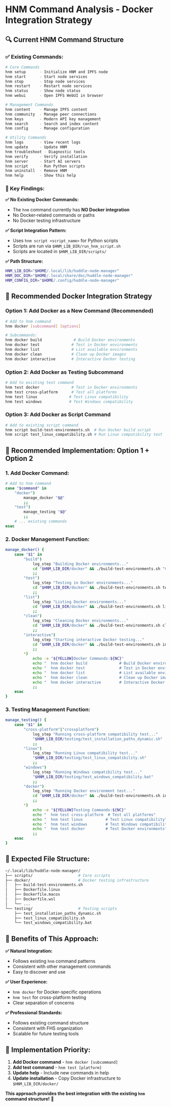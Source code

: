 # HNM Command Analysis - Docker Integration Strategy

## **🔍 Current HNM Command Structure**

### **✅ Existing Commands:**
```bash
# Core Commands
hnm setup      - Initialize HNM and IPFS node
hnm start      - Start node services
hnm stop       - Stop node services
hnm restart    - Restart node services
hnm status     - Show node status
hnm webui      - Open IPFS WebUI in browser

# Management Commands
hnm content    - Manage IPFS content
hnm community  - Manage peer connections
hnm keys       - Modern API key management
hnm search     - Search and index content
hnm config     - Manage configuration

# Utility Commands
hnm logs       - View recent logs
hnm update     - Update HNM
hnm troubleshoot - Diagnostic tools
hnm verify     - Verify installation
hnm server     - Start AI servers
hnm script     - Run Python scripts
hnm uninstall  - Remove HNM
hnm help       - Show this help
```

### **🎯 Key Findings:**

**✅ No Existing Docker Commands:**
- The `hnm` command currently has **NO Docker integration**
- No Docker-related commands or paths
- No Docker testing infrastructure

**✅ Script Integration Pattern:**
- Uses `hnm script <script_name>` for Python scripts
- Scripts are run via `$HNM_LIB_DIR/run_hnm_script.sh`
- Scripts are located in `$HNM_LIB_DIR/scripts/`

**✅ Path Structure:**
```bash
HNM_LIB_DIR="$HOME/.local/lib/huddle-node-manager"
HNM_DOC_DIR="$HOME/.local/share/doc/huddle-node-manager"
HNM_CONFIG_DIR="$HOME/.config/huddle-node-manager"
```

## **🎯 Recommended Docker Integration Strategy**

### **Option 1: Add Docker as a New Command (Recommended)**
```bash
# Add to hnm command
hnm docker [subcommand] [options]

# Subcommands:
hnm docker build              # Build Docker environments
hnm docker test              # Test in Docker environments
hnm docker list              # List available environments
hnm docker clean             # Clean up Docker images
hnm docker interactive       # Interactive Docker testing
```

### **Option 2: Add Docker as Testing Subcommand**
```bash
# Add to existing test command
hnm test docker              # Test in Docker environments
hnm test cross-platform      # Test all platforms
hnm test linux              # Test Linux compatibility
hnm test windows            # Test Windows compatibility
```

### **Option 3: Add Docker as Script Command**
```bash
# Add to existing script command
hnm script build-test-environments.sh  # Run Docker build script
hnm script test_linux_compatibility.sh # Run Linux compatibility test
```

## **🎯 Recommended Implementation: Option 1 + Option 2**

### **1. Add Docker Command:**
```bash
# Add to hnm command
case "$command" in
    "docker")
        manage_docker "$@"
        ;;
    "test")
        manage_testing "$@"
        ;;
    # ... existing commands
esac
```

### **2. Docker Management Function:**
```bash
manage_docker() {
    case "$1" in
        "build")
            log_step "Building Docker environments..."
            cd "$HNM_LIB_DIR/docker" && ./build-test-environments.sh "$2"
            ;;
        "test")
            log_step "Testing in Docker environments..."
            cd "$HNM_LIB_DIR/docker" && ./build-test-environments.sh test "$2"
            ;;
        "list")
            log_step "Listing Docker environments..."
            cd "$HNM_LIB_DIR/docker" && ./build-test-environments.sh list
            ;;
        "clean")
            log_step "Cleaning Docker environments..."
            cd "$HNM_LIB_DIR/docker" && ./build-test-environments.sh clean
            ;;
        "interactive")
            log_step "Starting interactive Docker testing..."
            cd "$HNM_LIB_DIR/docker" && ./build-test-environments.sh interactive
            ;;
        *)
            echo -e "${YELLOW}Docker Commands:${NC}"
            echo "  hnm docker build              # Build Docker environments"
            echo "  hnm docker test               # Test in Docker environments"
            echo "  hnm docker list               # List available environments"
            echo "  hnm docker clean              # Clean up Docker images"
            echo "  hnm docker interactive        # Interactive Docker testing"
            ;;
    esac
}
```

### **3. Testing Management Function:**
```bash
manage_testing() {
    case "$1" in
        "cross-platform"|"crossplatform")
            log_step "Running cross-platform compatibility test..."
            "$HNM_LIB_DIR/testing/test_installation_paths_dynamic.sh"
            ;;
        "linux")
            log_step "Running Linux compatibility test..."
            "$HNM_LIB_DIR/testing/test_linux_compatibility.sh"
            ;;
        "windows")
            log_step "Running Windows compatibility test..."
            "$HNM_LIB_DIR/testing/test_windows_compatibility.bat"
            ;;
        "docker")
            log_step "Running Docker environment test..."
            cd "$HNM_LIB_DIR/docker" && ./build-test-environments.sh interactive
            ;;
        *)
            echo -e "${YELLOW}Testing Commands:${NC}"
            echo "  hnm test cross-platform  # Test all platforms"
            echo "  hnm test linux          # Test Linux compatibility"
            echo "  hnm test windows        # Test Windows compatibility"
            echo "  hnm test docker         # Test Docker environments"
            ;;
    esac
}
```

## **📁 Expected File Structure:**

```bash
~/.local/lib/huddle-node-manager/
├── scripts/                    # Core scripts
├── docker/                     # Docker testing infrastructure
│   ├── build-test-environments.sh
│   ├── Dockerfile.linux
│   ├── Dockerfile.macos
│   ├── Dockerfile.wsl
│   └── ...
└── testing/                    # Testing scripts
    ├── test_installation_paths_dynamic.sh
    ├── test_linux_compatibility.sh
    └── test_windows_compatibility.bat
```

## **🎯 Benefits of This Approach:**

**✅ Natural Integration:**
- Follows existing `hnm` command patterns
- Consistent with other management commands
- Easy to discover and use

**✅ User Experience:**
- `hnm docker` for Docker-specific operations
- `hnm test` for cross-platform testing
- Clear separation of concerns

**✅ Professional Standards:**
- Follows existing command structure
- Consistent with FHS organization
- Scalable for future testing tools

## **🎯 Implementation Priority:**

1. **Add Docker command** - `hnm docker [subcommand]`
2. **Add test command** - `hnm test [platform]`
3. **Update help** - Include new commands in help
4. **Update installation** - Copy Docker infrastructure to `$HNM_LIB_DIR/docker/`

**This approach provides the best integration with the existing `hnm` command structure!** 🎉 